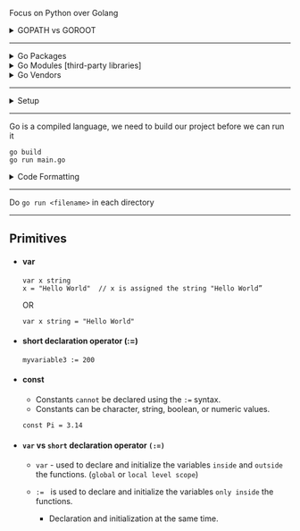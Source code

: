 Focus on Python over Golang

<details>
<summary>GOPATH vs GOROOT</summary>

Installing Golang via Homebrew automatically generates two directories critical to running Go:
- `GOROOT` ( /usr/local/go ): 
    
    The Go "root" directory contains <ins> **Go's source code**</ins>. Homebrew will automatically register this path for you; there's little reason to mess around in here unless you're a Go contributor or if you're attempting to run multiple versions of Go.
- `GOPATH` ( /Users/toddbirchard/go ): 
    
    Unlike most programming languages, Go takes an opinionated stance that <ins> **all projects** </ins>  and dependencies of the language <ins> **should exist in a single directory known as the GOPATH**</ins> . Any time we develop a Go project or install a third-party module, the actions taken ultimately happen inside this directory
    
</details>

---
<details>
<summary>Go Packages</summary>

- Go programs are made up of "packages," which mirror packaging concepts in other programming languages (think modules in Python or packages in Java). 

- Every Golang program contains a **package called**  `main`, which serves as the project's entry point.


To make the package available to other apps, we need to install corresponding package in to `go runtime`
```
cd <package_name>
go install
```
- It will be stored in `User/ayush/go/pkg/<os_type>/<project_name>`
- For mac, os_type is `darwin_amd64`
    - `<package_name>.a` file is generated | Compiled package, linkable
    - The package is now avaible in `main.go`

---

</details>
<details>
<summary>Go Modules [third-party libraries]</summary>

Go modules are third-party libraries installed by Go. Modules are essentially projects which have been published for general use as dependencies in your projects.

</details>
<details>
<summary>Go Vendors</summary>

While modules can be installed to the `/pkg/mod` directory for global use, **source projects** can contain their **own versions of these modules to avoid clashing dependency** versions between projects (**similar to Python virtual environments**). While not required, you can choose to keep module versions project-specific (we will do this in our example).
</details>

---
<details>
<summary>Setup</summary>

#### Add GOPATH to your PATH
```
vim ~/.zshrc
export GOPATH=/Users/ayush/go
export PATH=$PATH:$GOPATH
export PATH=$PATH:$GOPATH/bin
source ~/.zshrc
sudo chmod 777 /bin/goimports
```
- Copy project from `/usr/local/go/src` to `/Users/ayush/go/src/`
### Change VS Code Settings
```
"go.gopath": "/Users/ayush/go",
"go.toolsGopath": "/Users/ayush/go",
```
- Clone project in the `User/ayush/go/src`
#### Initialize our project as a Go module
```
go mod init github.com/aroraayush/golang-data-structures
```
#### Output
`go: creating new go.mod: module github.com/aroraayush/golang-data-structures`
- A new file will appear in your directory called `go.mod`
    - `go.mod` contains information about our module for others, such as the module name and Go version it is intended for

</details>

---
Go is a compiled language, we need to build our project before we can run it 
```
go build
go run main.go
```
<details>
<summary>Code Formatting</summary>
    
    go fmt
</details>

---
Do `go run <filename>` in each directory

---
## Primitives
- #### var
    ```
    var x string
    x = "Hello World"  // x is assigned the string "Hello World”
    ```
    OR
    ```
    var x string = "Hello World" 
    ```
- #### short declaration operator (:=)
    ```
    myvariable3 := 200
    ```
- #### const
    - Constants `cannot` be declared using the `:=` syntax.
    - Constants can be character, string, boolean, or numeric values.
    ```
    const Pi = 3.14
    ```

- #### `var` vs `short`  declaration operator `(:=)`
    
    -   `var` - used to declare and initialize the variables `inside` and `outside` the functions. (`global` or `local level scope`)

    - `:=`  &nbsp; is used to declare and initialize the variables `only inside` the functions.
        
        - Declaration and initialization at the same time.

